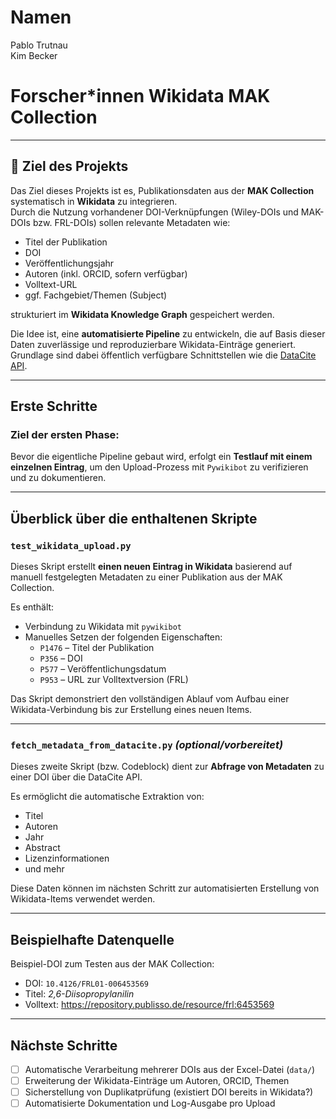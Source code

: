 # Namen
Pablo Trutnau <br>
Kim Becker

# Forscher*innen Wikidata MAK Collection

---

## 🎯 Ziel des Projekts

Das Ziel dieses Projekts ist es, Publikationsdaten aus der **MAK Collection** systematisch in **Wikidata** zu integrieren.  
Durch die Nutzung vorhandener DOI-Verknüpfungen (Wiley-DOIs und MAK-DOIs bzw. FRL-DOIs) sollen relevante Metadaten wie:

- Titel der Publikation
- DOI
- Veröffentlichungsjahr
- Autoren (inkl. ORCID, sofern verfügbar)
- Volltext-URL
- ggf. Fachgebiet/Themen (Subject)

strukturiert im **Wikidata Knowledge Graph** gespeichert werden.

Die Idee ist, eine **automatisierte Pipeline** zu entwickeln, die auf Basis dieser Daten zuverlässige und reproduzierbare Wikidata-Einträge generiert. Grundlage sind dabei öffentlich verfügbare Schnittstellen wie die [DataCite API](https://api.datacite.org/).

---

## Erste Schritte

### Ziel der ersten Phase:
Bevor die eigentliche Pipeline gebaut wird, erfolgt ein **Testlauf mit einem einzelnen Eintrag**, um den Upload-Prozess mit `Pywikibot` zu verifizieren und zu dokumentieren.

---

## Überblick über die enthaltenen Skripte

### `test_wikidata_upload.py`

Dieses Skript erstellt **einen neuen Eintrag in Wikidata** basierend auf manuell festgelegten Metadaten zu einer Publikation aus der MAK Collection.

Es enthält:
- Verbindung zu Wikidata mit `pywikibot`
- Manuelles Setzen der folgenden Eigenschaften:
  - `P1476` – Titel der Publikation
  - `P356` – DOI
  - `P577` – Veröffentlichungsdatum
  - `P953` – URL zur Volltextversion (FRL)

Das Skript demonstriert den vollständigen Ablauf vom Aufbau einer Wikidata-Verbindung bis zur Erstellung eines neuen Items.

---

### `fetch_metadata_from_datacite.py` *(optional/vorbereitet)*

Dieses zweite Skript (bzw. Codeblock) dient zur **Abfrage von Metadaten** zu einer DOI über die DataCite API.

Es ermöglicht die automatische Extraktion von:
- Titel
- Autoren
- Jahr
- Abstract
- Lizenzinformationen
- und mehr

Diese Daten können im nächsten Schritt zur automatisierten Erstellung von Wikidata-Items verwendet werden.

---

## Beispielhafte Datenquelle

Beispiel-DOI zum Testen aus der MAK Collection:

- DOI: `10.4126/FRL01-006453569`
- Titel: *2,6-Diisopropylanilin*
- Volltext: https://repository.publisso.de/resource/frl:6453569

---

## Nächste Schritte

- [ ] Automatische Verarbeitung mehrerer DOIs aus der Excel-Datei (`data/`)
- [ ] Erweiterung der Wikidata-Einträge um Autoren, ORCID, Themen
- [ ] Sicherstellung von Duplikatprüfung (existiert DOI bereits in Wikidata?)
- [ ] Automatisierte Dokumentation und Log-Ausgabe pro Upload
